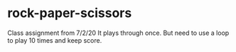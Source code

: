 # rock-paper-scissors
Class assignment from 7/2/20
It plays through once. But need to use a loop to play 10 times and keep score.
